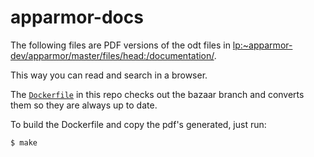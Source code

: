 # apparmor-docs

The following files are PDF versions of the odt files in 
[lp:~apparmor-dev/apparmor/master/files/head:/documentation/](https://bazaar.launchpad.net/~apparmor-dev/apparmor/master/files/head:/documentation/).

This way you can read and search in a browser.

The [`Dockerfile`](Dockerfile) in this repo checks out the bazaar branch and converts them so
they are always up to date.

To build the Dockerfile and copy the pdf's generated, just run:

```
$ make
```
